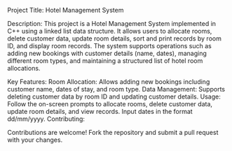 Project Title: Hotel Management System

Description:
This project is a Hotel Management System implemented in C++ using a linked list data structure. It allows users to allocate rooms, delete customer data, update room details, sort and print records by room ID, and display room records. The system supports operations such as adding new bookings with customer details (name, dates), managing different room types, and maintaining a structured list of hotel room allocations.

Key Features:
Room Allocation: Allows adding new bookings including customer name, dates of stay, and room type.
Data Management:
Supports deleting customer data by room ID and updating customer details.
Usage:
Follow the on-screen prompts to allocate rooms, delete customer data, update room details, and view records.
Input dates in the format dd/mm/yyyy.
Contributing:

Contributions are welcome! Fork the repository and submit a pull request with your changes.

